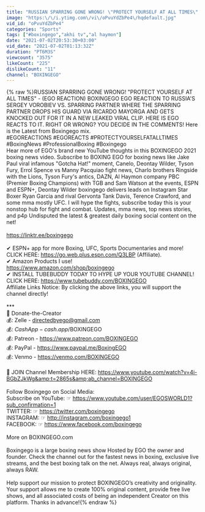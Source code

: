 ```yaml
---
title: "RUSSIAN SPARRING GONE WRONG! \"PROTECT YOURSELF AT ALL TIMES\" - (EGO REACTION)"
image: "https:\/\/i.ytimg.com\/vi\/oPvuYdZbPe4\/hqdefault.jpg"
vid_id: "oPvuYdZbPe4"
categories: "Sports"
tags: ["#boxingego","akhi tv","al haymon"]
date: "2021-07-02T20:53:30+03:00"
vid_date: "2021-07-02T01:13:32Z"
duration: "PT6M3S"
viewcount: "3575"
likeCount: "225"
dislikeCount: "11"
channel: "BOXINGEGO"
---
```

{% raw %}RUSSIAN SPARRING GONE WRONG! &quot;PROTECT YOURSELF AT ALL TIMES&quot; - (EGO REACTION) BOXINGEGO EGO REACTION TO RUSSIA'S SERGEY VOROBIEV VS. SPARRING PARTNER WHERE THE SPARRING PARTNER DROPS HIS GUARD VIA RICARDO MAYORGA AND GETS KNOCKED OUT FOR IT IN A NEW LEAKED VIRAL CLIP. HERE IS EGO REACTS TO IT. RIGHT OR WRONG? YOU DECIDE IN THE COMMENTS! Here is the Latest from Boxingego mix.<br />#EGOREACTIONS #EGOREACTS #PROTECTYOURSELFATALLTIMES #BoxingNews #ProfessionalBoxing #Boxingego<br />Hear more of EGO's brand new YouTube thoughts in this BOXINGEGO 2021 boxing news video. Subscribe to BOXING EGO for boxing news like Jake Paul viral infamous &quot;Gotcha Hat!&quot; moment, Canelo, Deontay Wilder, Tyson Fury, Errol Spence vs Manny Pacquiao fight news, Charlo brothers Ringside with the Lions, Tyson Fury's antics, DAZN, Al Haymon company PBC (Premier Boxing Champions) with TGB and Sam Watson at the events, ESPN and ESPN+, Deontay Wilder boxingego delivers leads on Instagram Star Boxer Ryan Garcia and rival Gervonta Tank Davis, Terence Crawford, and some mma mostly UFC. I will hype the fights, subscribe today this is your nonstop hub for fight and combat. Updates, mma news, top news stories, and p4p Undisputed the latest &amp; greatest daily boxing social content on the net!<br />  ⠀⠀⠀⠀⠀⠀⠀⠀⠀⠀⠀⠀   ⠀⠀⠀⠀⠀⠀⠀⠀⠀⠀⠀⠀<br /><a rel="nofollow" target="blank" href="https://linktr.ee/boxingego">https://linktr.ee/boxingego</a><br /><br />✔ ESPN+ app for more Boxing, UFC, Sports Documentaries and more!<br />CLICK HERE: <a rel="nofollow" target="blank" href="https://go.web.plus.espn.com/Q3LBP">https://go.web.plus.espn.com/Q3LBP</a> (Affiliate). <br />✔ Amazon Products I use!<br /><a rel="nofollow" target="blank" href="https://www.amazon.com/shop/boxingego">https://www.amazon.com/shop/boxingego</a><br />✔ INSTALL TUBEBUDDY TODAY TO HYPE UP YOUR YOUTUBE CHANNEL!<br />CLICK HERE: <a rel="nofollow" target="blank" href="https://www.tubebuddy.com/BOXINGEGO">https://www.tubebuddy.com/BOXINGEGO</a><br />Affiliate Links Notice: By clicking the above links, you will support the channel directly!<br /><br />*** <br />🤑 Donate-the-Creator<br />💰: Zelle - directedbyego@gmail.com<br />💰: $CashApp - cash.app/$BOXINGEGO<br />💰: Patreon - <a rel="nofollow" target="blank" href="https://www.patreon.com/BOXINGEGO">https://www.patreon.com/BOXINGEGO</a><br />💰: PayPal -  <a rel="nofollow" target="blank" href="https://www.paypal.me/BoxingEGO">https://www.paypal.me/BoxingEGO</a><br />💰: Venmo - <a rel="nofollow" target="blank" href="https://venmo.com/BOXINGEGO">https://venmo.com/BOXINGEGO</a><br /><br />🎯 JOIN Channel Membership HERE: <a rel="nofollow" target="blank" href="https://www.youtube.com/watch?v=4i-BGbZJkWg&amp;t=2865s&amp;ab_channel=BOXINGEGO">https://www.youtube.com/watch?v=4i-BGbZJkWg&amp;t=2865s&amp;ab_channel=BOXINGEGO</a><br /><br />Follow Boxingego on Social Media:<br />Subscribe on YouTube: ☞  <a rel="nofollow" target="blank" href="https://www.youtube.com/user/EGOSWORLD1?sub_confirmation=1">https://www.youtube.com/user/EGOSWORLD1?sub_confirmation=1</a><br />TWITTER: ☞ <a rel="nofollow" target="blank" href="https://twitter.com/boxingego">https://twitter.com/boxingego</a><br />INSTAGRAM: ☞ <a rel="nofollow" target="blank" href="http://instagram.com/boxingego1">http://instagram.com/boxingego1</a><br />FACEBOOK: ☞ <a rel="nofollow" target="blank" href="https://www.facebook.com/boxingego">https://www.facebook.com/boxingego</a><br /><br />More on BOXINGEGO.com<br /><br />Boxingego is a large boxing news show Hosted by EGO the owner and founder. Check the channel out for the fastest news in boxing, exclusive live streams, and the best boxing talk on the net. Always real, always original, always RAW.<br /><br />Help support our mission to protect BOXINGEGO’s creativity and originality. Your support allows me to create 100% original content, provide free live shows, and all associated costs of being an independent Creator on this platform. Thanks in advance!{% endraw %}
